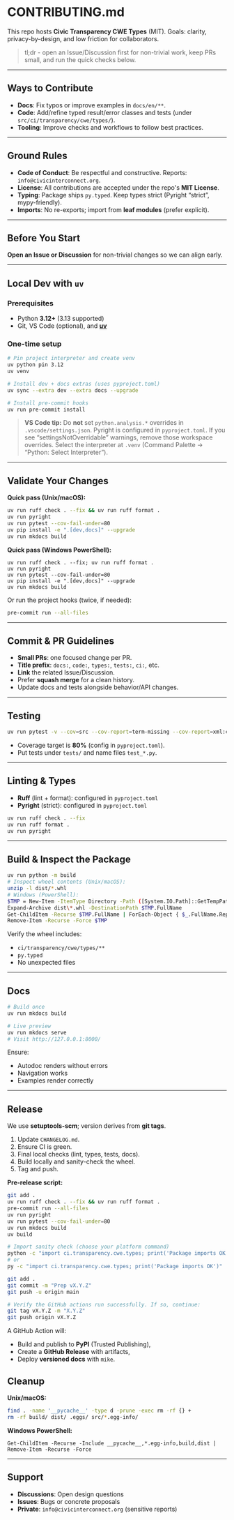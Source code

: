 # CONTRIBUTING.md

This repo hosts **Civic Transparency CWE Types** (MIT).
Goals: clarity, privacy-by-design, and low friction for collaborators.

> tl;dr - open an Issue/Discussion first for non-trivial work, keep PRs small, and run the quick checks below.

---

## Ways to Contribute

- **Docs**: Fix typos or improve examples in `docs/en/**`.
- **Code**: Add/refine typed result/error classes and tests (under `src/ci/transparency/cwe/types/`).
- **Tooling**: Improve checks and workflows to follow best practices.

---

## Ground Rules

- **Code of Conduct**: Be respectful and constructive. Reports: `info@civicinterconnect.org`.
- **License**: All contributions are accepted under the repo's **MIT License**.
- **Typing**: Package ships `py.typed`. Keep types strict (Pyright “strict”, mypy-friendly).
- **Imports**: No re-exports; import from **leaf modules** (prefer explicit).

---

## Before You Start

**Open an Issue or Discussion** for non-trivial changes so we can align early.

---

## Local Dev with `uv`

### Prerequisites

- Python **3.12+** (3.13 supported)
- Git, VS Code (optional), and **[uv](https://github.com/astral-sh/uv)**

### One-time setup

```bash
# Pin project interpreter and create venv
uv python pin 3.12
uv venv

# Install dev + docs extras (uses pyproject.toml)
uv sync --extra dev --extra docs --upgrade

# Install pre-commit hooks
uv run pre-commit install
```

> **VS Code tip:** Do **not** set `python.analysis.*` overrides in `.vscode/settings.json`.
> Pyright is configured in `pyproject.toml`. If you see “settingsNotOverridable” warnings, remove those workspace overrides.
> Select the interpreter at `.venv` (Command Palette → “Python: Select Interpreter”).

---

## Validate Your Changes

**Quick pass (Unix/macOS):**

```bash
uv run ruff check . --fix && uv run ruff format .
uv run pyright
uv run pytest --cov-fail-under=80
uv pip install -e ".[dev,docs]" --upgrade
uv run mkdocs build
```

**Quick pass (Windows PowerShell):**

```pwsh
uv run ruff check . --fix; uv run ruff format .
uv run pyright
uv run pytest --cov-fail-under=80
uv pip install -e ".[dev,docs]" --upgrade
uv run mkdocs build
```

Or run the project hooks (twice, if needed):

```bash
pre-commit run --all-files
```

---

## Commit & PR Guidelines

- **Small PRs**: one focused change per PR.
- **Title prefix**: `docs:`, `code:`, `types:`, `tests:`, `ci:`, etc.
- **Link** the related Issue/Discussion.
- Prefer **squash merge** for a clean history.
- Update docs and tests alongside behavior/API changes.

---

## Testing

```bash
uv run pytest -v --cov=src --cov-report=term-missing --cov-report=xml:coverage.xml
```

- Coverage target is **80%** (config in `pyproject.toml`).
- Put tests under `tests/` and name files `test_*.py`.

---

## Linting & Types

- **Ruff** (lint + format): configured in `pyproject.toml`
- **Pyright** (strict): configured in `pyproject.toml`

```bash
uv run ruff check . --fix
uv run ruff format .
uv run pyright
```

---

## Build & Inspect the Package

```bash
uv run python -m build
# Inspect wheel contents (Unix/macOS):
unzip -l dist/*.whl
# Windows (PowerShell):
$TMP = New-Item -ItemType Directory -Path ([System.IO.Path]::GetTempPath()) -Name ("wheel_" + [System.Guid]::NewGuid())
Expand-Archive dist\*.whl -DestinationPath $TMP.FullName
Get-ChildItem -Recurse $TMP.FullName | ForEach-Object { $_.FullName.Replace($TMP.FullName + '\','') }
Remove-Item -Recurse -Force $TMP
```

Verify the wheel includes:

- `ci/transparency/cwe/types/**`
- `py.typed`
- No unexpected files

---

## Docs

```bash
# Build once
uv run mkdocs build

# Live preview
uv run mkdocs serve
# Visit http://127.0.0.1:8000/
```

Ensure:

- Autodoc renders without errors
- Navigation works
- Examples render correctly

---

## Release

We use **setuptools-scm**; version derives from **git tags**.

1. Update `CHANGELOG.md`.
2. Ensure CI is green.
3. Final local checks (lint, types, tests, docs).
4. Build locally and sanity-check the wheel.
5. Tag and push.

**Pre-release script:**

```bash
git add .
uv run ruff check . --fix && uv run ruff format .
pre-commit run --all-files
uv run pyright
uv run pytest --cov-fail-under=80
uv run mkdocs build
uv build

# Import sanity check (choose your platform command)
python -c "import ci.transparency.cwe.types; print('Package imports OK')"
# or
py -c "import ci.transparency.cwe.types; print('Package imports OK')"

git add .
git commit -m "Prep vX.Y.Z"
git push -u origin main

# Verify the GitHub actions run successfully. If so, continue:
git tag vX.Y.Z -m "X.Y.Z"
git push origin vX.Y.Z
```

A GitHub Action will:

- Build and publish to **PyPI** (Trusted Publishing),
- Create a **GitHub Release** with artifacts,
- Deploy **versioned docs** with `mike`.

## Cleanup

**Unix/macOS:**

```bash
find . -name '__pycache__' -type d -prune -exec rm -rf {} +
rm -rf build/ dist/ .eggs/ src/*.egg-info/
```

**Windows PowerShell:**

```pwsh
Get-ChildItem -Recurse -Include __pycache__,*.egg-info,build,dist | Remove-Item -Recurse -Force
```
---

## Support

- **Discussions**: Open design questions
- **Issues**: Bugs or concrete proposals
- **Private**: `info@civicinterconnect.org` (sensitive reports)
